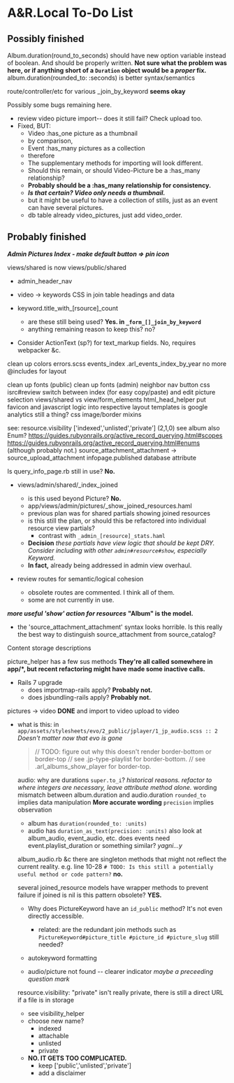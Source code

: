 # A&R.Local To-Do List


## Possibly finished

Album.duration(round_to_seconds) should have new option variable instead of boolean. And should be properly written.
**Not sure what the problem was here, or if anything short of a `Duration` object would be a *proper* fix.**
album.duration(rounded_to: :seconds) is better syntax/semantics

route/controller/etc for various _join_by_keyword **seems okay**

Possibly some bugs remaining here.

- review video picture import-- does it still fail? Check upload too.
- Fixed, BUT:
  - Video :has_one picture as a thumbnail
  -   by comparison,
  - Event :has_many pictures as a collection
  -   therefore
  - The supplementary methods for importing will look different.
  - Should this remain, or should Video-Picture be a :has_many relationship?
  - **Probably should be a :has_many relationship for consistency.**
  - ***Is that certain? Video only needs a thumbnail.***
  - but it might be useful to have a collection of stills, just as an event can have several pictures.
  - db table already video_pictures, just add video_order.


## Probably finished

***Admin Pictures Index - make default button => pin icon***

views/shared is now views/public/shared

- admin_header_nav

- video -> keywords CSS in join table headings and data

- keyword.title_with_[rsource]_count
  - are these still being used? **Yes. in `_form_[]_join_by_keyword`**
  - anything remaining reason to keep this? no?

- Consider ActionText (sp?) for text_markup fields. No, requires webpacker &c.

clean up colors
  errors.scss
  events_index .arl_events_index_by_year
no more @includes for layout

clean up fonts (public)
clean up fonts (admin)
neighbor nav button css
isrc#review switch between index (for easy copy/paste) and edit
picture selection
views/shared vs view/form_elements
html_head_helper
  put favicon and javascript logic into respective layout templates
  is google analytics still a thing?
css image/border mixins

see:
resource.visibility
  ['indexed','unlisted','private'] (2,1,0)
  see album
  also Enum?
    https://guides.rubyonrails.org/active_record_querying.html#scopes
    https://guides.rubyonrails.org/active_record_querying.html#enums
    (although probably not.)
  source_attachment_attachment -> source_upload_attachment
  infopage.published database attribute

Is query_info_page.rb still in use? **No.**

- views/admin/shared/_index_joined
  - is this used beyond Picture? **No.**
  - app/views/admin/pictures/_show_joined_resources.haml
  - previous plan was for shared partials showing joined resources
  - is this still the plan, or should this be refactored into individual resource view partials?
    - contrast with `_admin_[resource]_stats.haml`
  - **Decision** _these partials have view logic that should be kept DRY. Consider including with other `admin#resource#show`, especially Keyword._
  - **In fact,** already being addressed in admin view overhaul.

- review routes for semantic/logical cohesion
  - obsolete routes are commented. I think all of them.
  - some are not currently in use.

***more useful 'show' action for resources***
  **"Album" is the model.**

- the 'source_attachment_attachment' syntax looks horrible. Is this really the best way to distinguish source_attachment from source_catalog?

Content storage descriptions

picture_helper has a few sus methods
**They're all called somewhere in app/*, but recent refactoring might have made some inactive calls.**

- Rails 7 upgrade
  - does importmap-rails apply? **Probably not.**
  - does jsbundling-rails apply? **Probably not.**

pictures -> video **DONE**
  and
    import to video
    upload to video

- what is this: in `app/assets/stylesheets/evo/2_public/jplayer/1_jp_audio.scss :: 2`
  *Doesn't matter now that evo is gone*
  > // TODO: figure out why this doesn't render border-bottom or border-top
  > // see .jp-type-playlist for border-bottom.
  > // see .arl_albums_show_player for border-top.

  audio: why are durations `super.to_i`? *historical reasons. refactor to where integers are necessary, leave attribute method alone.*
  wording mismatch between album.duration and audio.duration
  `rounded_to` implies data manipulation **More accurate wording**
  `precision` implies observation
    - album has `duration(rounded_to: :units)`
    - audio has `duration_as_text(precision: :units)`
    also look at album_audio, event_audio, etc.
    does events need event.playlist_duration or something similar? *yagni…y*

  album_audio.rb &c
  there are singleton methods that might not reflect the current reality.
  e.g. line 10-28  `# TODO: Is this still a potentially useful method or code pattern?` **no.**

  several joined_resource models have wrapper methods to prevent failure if joined is nil
  is this pattern obsolete? **YES.**
  - Why does PictureKeyword have an `id_public` method? It's not even directly accessible.
    - related: are the redundant join methods such as `PictureKeyword#picture_title #picture_id #picture_slug` still needed?

  - autokeyword formatting
  - audio/picture not found -- clearer indicator *maybe a preceeding question mark*

  resource.visibility:
    "private" isn't really private, there is still a direct URL if a file is in storage
    - see visibility_helper
    - choose new name?
      - indexed
      - attachable
      - unlisted
      - private
    - **NO. IT GETS TOO COMPLICATED.**
      - keep ['public','unlisted','private']
      - add a disclaimer

